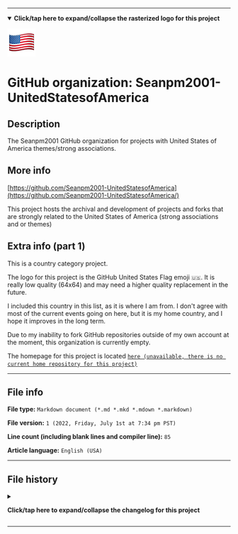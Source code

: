 
***

<!--
<details><summary><b lang="en">Click/tap here to expand/collapse the vectorized logo for this project</b></summary>

![UnitedStatesofAmerica logo version 2.svg failed to load. The file may be missing or corrupt. Check the file path for errors first.](/AdditionalInfo/2/Seanpm2001-UnitedStatesofAmerica/UnitedStatesofAmerica%20logo%20version%202.svg)

</details>
!-->

<details open><summary><b lang="en">Click/tap here to expand/collapse the rasterized logo for this project</b></summary>

![GitHub_UnitedStatesofAmerica_Flag_Emoji.png failed to load. The file may be missing or corrupt. Check the file path for errors first.](/AdditionalInfo/2/Seanpm2001-UnitedStatesofAmerica/GitHub_UnitedStatesofAmerica_Flag_Emoji.png)

</details>

# GitHub organization: Seanpm2001-UnitedStatesofAmerica

## Description

The Seanpm2001 GitHub organization for projects with United States of America themes/strong associations.

## More info

[https://github.com/Seanpm2001-UnitedStatesofAmerica](https://github.com/Seanpm2001-UnitedStatesofAmerica/)

This project hosts the archival and development of projects and forks that are strongly related to the United States of America (strong associations and or themes)

## Extra info (part 1)

This is a country category project.

The logo for this project is the GitHub United States Flag emoji `🇺🇸️`. It is really low quality (64x64) and may need a higher quality replacement in the future.

I included this country in this list, as it is where I am from. I don't agree with most of the current events going on here, but it is my home country, and I hope it improves in the long term.

Due to my inability to fork GitHub repositories outside of my own account at the moment, this organization is currently empty.

The homepage for this project is located [`here (unavailable, there is no current home repository for this project)`](https://www.example.com/)

<!--
There is no current home repository for this project.
!-->

***

## File info

**File type:** `Markdown document (*.md *.mkd *.mdown *.markdown)`

**File version:** `1 (2022, Friday, July 1st at 7:34 pm PST)`

**Line count (including blank lines and compiler line):** `85`

**Article language:** `English (USA)`

***

## File history

<details><summary><p lang="en"><b>Click/tap here to expand/collapse the changelog for this project</b></p></summary>

<details><summary><p lang="en"><b>Version 1 (2022, Friday, July 1st at 7:34 pm PST)</b></p></summary>

**This version was made by:** [`@seanpm2001`](https://github.com/seanpm2001/)

> Changes:

- [x] Started the file
- [x] Referenced the organization icon (raster)
<!-- - [x] Referenced the organization icon (vector) !-->
- [x] Added the organization description
- [x] Added the `more info` section
- [x] Added the `extra info` section
- [x] Added the `file info` section
- [x] Added the `file history` section
- [ ] No other changes in version 1

</details>

</details>

***

